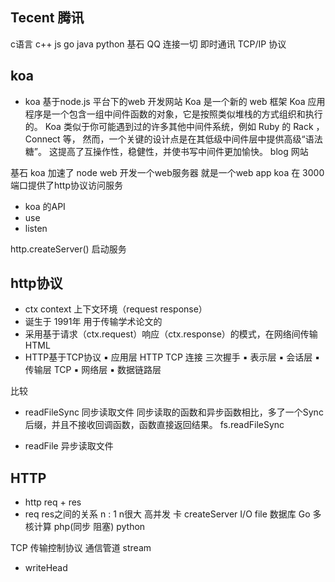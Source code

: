 ## Tecent 腾讯
  c语言  c++  js  go java python
基石
QQ 连接一切 即时通讯 TCP/IP 协议


## koa
- koa  基于node.js 平台下的web 开发网站
  Koa 是一个新的 web 框架
    Koa 应用程序是一个包含一组中间件函数的对象，它是按照类似堆栈的方式组织和执行的。 
    Koa 类似于你可能遇到过的许多其他中间件系统，例如 Ruby 的 Rack ，Connect 等，
    然而，一个关键的设计点是在其低级中间件层中提供高级“语法糖”。 
    这提高了互操作性，稳健性，并使书写中间件更加愉快。
blog 网站

基石
 koa 加速了 node web 开发一个web服务器 就是一个web app
 koa 在 3000 端口提供了http协议访问服务

- koa 的API
 - use
 - listen

 http.createServer()  启动服务
 
 ## http协议

 - ctx context 上下文环境（request response）
 - 诞生于 1991年 用于传输学术论文的
 - 采用基于请求（ctx.request）响应（ctx.response）的模式，在网络间传输HTML
 - HTTP基于TCP协议
    ▪ 应用层    HTTP
    TCP 连接 三次握手
    ▪ 表示层
    ▪ 会话层
    ▪ 传输层    TCP
    ▪ 网络层
    ▪ 数据链路层


 比较
- readFileSync 同步读取文件
  同步读取的函数和异步函数相比，多了一个Sync后缀，并且不接收回调函数，函数直接返回结果。
 fs.readFileSync
 
- readFile  异步读取文件


## HTTP
- http req + res
- req res之间的关系 
 n : 1
 n很大 高并发 卡
 createServer I/O file 数据库
 Go 多核计算
 php(同步 阻塞) python
 
 TCP 传输控制协议 通信管道  stream

- writeHead 


